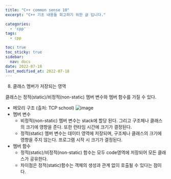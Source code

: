 ```yaml
---
title: "C++ common sense 10"
excerpt: "C++ 기초 내용들 회고하기 위한 글 입니다."

categories:
  - 'cpp'
tags:
  - cpp

toc: true
toc_sticky: true
sidebar:
  nav: docs
date: 2022-07-18
last_modified_at: 2022-07-18
---
```


8. 클래스 멤버가 저장되는 영역

클래스는 정적(static)/비정적(non-static) 멤버 변수와 멤버 함수를 가질 수 있다.

* 메모리 구조 (출처: TCP school)
  ![image](https://user-images.githubusercontent.com/5865308/179539119-84eaa024-8599-4e0f-90e7-e9c2e1ee4133.png)
* 멤버 변수 
  * 비정적(non-static) 멤버 변수는 stack에 할당 된다. 그리고 구조체나 클래스의 크기에 영향을 준다. 또한 런타임 시간에 크기가 결정된다.
  * 정적(static) 멤버 변수는 데이터 영역에 저장되며, 구조체나 클래스의 크기에 영향을 주지 않는다. 프로그램 시작 시 크기가 결정된다.
* 멤버 함수
  * 정적(static)/비정적(non-static) 함수는 모두 code영역에 저장되어 모든 클래스가 공유한다.
  * 차이점은 정적(static)함수는 객체의 생성과 관계 없이 호출될 수 있다는 점이다.